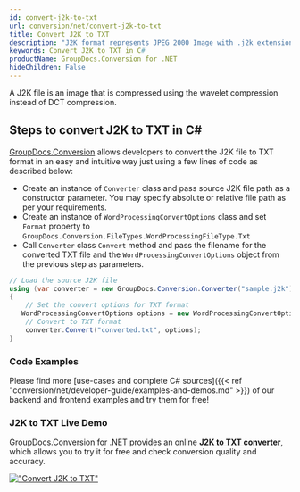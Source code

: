 ```yaml
---
id: convert-j2k-to-txt
url: conversion/net/convert-j2k-to-txt
title: Convert J2K to TXT
description: "J2K format represents JPEG 2000 Image with .j2k extension. Learn how to convert J2K to TXT file programmatically in C# language using GroupDocs.Conversion for .NET library."
keywords: Convert J2K to TXT in C#
productName: GroupDocs.Conversion for .NET
hideChildren: False
---
```


A J2K file is an image that is compressed using the wavelet compression instead of DCT compression.

## Steps to convert J2K to TXT in C#

[GroupDocs.Conversion](https://products.groupdocs.com/conversion/net) allows developers to convert the J2K file to TXT format in an easy and intuitive way just using a few lines of code as described below:

* Create an instance of `Converter` class and pass source J2K file path as a constructor parameter. You may specify absolute or relative file path as per your requirements. 
* Create an instance of `WordProcessingConvertOptions` class and set `Format` property to `GroupDocs.Conversion.FileTypes.WordProcessingFileType.Txt`
* Call `Converter` class `Convert` method and pass the filename for the converted TXT file and the `WordProcessingConvertOptions` object from the previous step as parameters.

```csharp
// Load the source J2K file
using (var converter = new GroupDocs.Conversion.Converter("sample.j2k"))
{
    // Set the convert options for TXT format
   WordProcessingConvertOptions options = new WordProcessingConvertOptions { Format = GroupDocs.Conversion.FileTypes.WordProcessingFileType.Txt };
    // Convert to TXT format
    converter.Convert("converted.txt", options);
}
```

### Code Examples

Please find more [use-cases and complete C# sources]({{< ref "conversion/net/developer-guide/examples-and-demos.md" >}}) of our backend and frontend examples and try them for free!

### J2K to TXT Live Demo

GroupDocs.Conversion for .NET provides an online [**J2K to TXT converter**](https://products.groupdocs.app/conversion/j2k-to-txt), which allows you to try it for free and check conversion quality and accuracy.

[!["Convert J2K to TXT"](conversion/net/images/convert-to-txt/convert-j2k-to-txt.png)](https://products.groupdocs.app/conversion/j2k-to-txt)